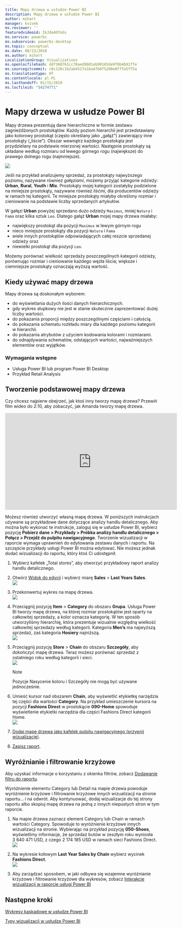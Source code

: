 ```yaml
---
title: Mapy drzewa w usłudze Power BI
description: Mapy drzewa w usłudze Power BI
author: mihart
manager: kvivek
ms.reviewer: ''
featuredvideoid: IkJda4O7oGs
ms.service: powerbi
ms.subservice: powerbi-desktop
ms.topic: conceptual
ms.date: 08/23/2018
ms.author: mihart
LocalizationGroup: Visualizations
ms.openlocfilehash: dd7360761cc78aed9b01eb99165de9f0b4b91ffe
ms.sourcegitcommit: c8c126c1b2ab4527a16a4fb8f5208e0f7fa5ff5a
ms.translationtype: HT
ms.contentlocale: pl-PL
ms.lasthandoff: 01/15/2019
ms.locfileid: "54274771"
---
```

# <a name="treemaps-in-power-bi"></a>Mapy drzewa w usłudze Power BI
Mapy drzewa prezentują dane hierarchiczne w formie zestawu zagnieżdżonych prostokątów.  Każdy poziom hierarchii jest przedstawiany jako kolorowy prostokąt (często określany jako „gałąź”) zawierający inne prostokąty („liście”).  Obszar wewnątrz każdego prostokąta jest przydzielany na podstawie mierzonej wartości. Następnie prostokąty są układane według rozmiaru od lewego górnego rogu (największe) do prawego dolnego rogu (najmniejsze).

![](media/power-bi-visualization-treemaps/pbi-nancy_viz_treemap.png)

Jeśli na przykład analizujemy sprzedaż, za prostokąty najwyższego poziomu, nazywane również *gałęziami*, możemy przyjąć kategorie odzieży: **Urban**, **Rural**, **Youth** i **Mix**.  Prostokąty mojej kategorii zostałyby podzielone na mniejsze prostokąty, nazywane również *liśćmi*, dla producentów odzieży w ramach tej kategorii. Te mniejsze prostokąty miałyby określony rozmiar i cieniowanie na podstawie liczby sprzedanych artykułów.  

W gałęzi **Urban** powyżej sprzedano dużo odzieży `Maximus`, mniej `Natura` i `Fama` oraz kilka sztuk `Leo`.  Dlatego gałąź **Urban** mojej mapy drzewa miałaby:
* największy prostokąt dla pozycji `Maximus` w lewym górnym rogu
* nieco mniejsze prostokąty dla pozycji `Natura` i `Fama`
* wiele innych prostokątów odpowiadających całej reszcie sprzedanej odzieży oraz 
* niewielki prostokąt dla pozycji `Leo`.  

Możemy porównać wielkość sprzedaży poszczególnych kategorii odzieży, porównując rozmiar i cieniowanie każdego węzła liścia; większe i ciemniejsze prostokąty oznaczają wyższą wartość.

## <a name="when-to-use-a-treemap"></a>Kiedy używać mapy drzewa
Mapy drzewa są doskonałym wyborem:

* do wyświetlania dużych ilości danych hierarchicznych.
* gdy wykres słupkowy nie jest w stanie skutecznie zaprezentować dużej liczby wartości.
* do pokazania proporcji między poszczególnymi częściami i całością.
* do pokazania schematu rozkładu miary dla każdego poziomu kategorii w hierarchii.
* do pokazania atrybutów z użyciem kodowania kolorami i rozmiarami.
* do odnajdywania schematów, odstających wartości, najważniejszych elementów oraz wyjątków.

### <a name="prerequisites"></a>Wymagania wstępne
 - Usługa Power BI lub program Power BI Desktop
 - Przykład Retail Analysis

## <a name="create-a-basic-treemap"></a>Tworzenie podstawowej mapy drzewa
Czy chcesz najpierw obejrzeć, jak ktoś inny tworzy mapę drzewa?  Przewiń film wideo do 2:10, aby zobaczyć, jak Amanda tworzy mapę drzewa.

<iframe width="560" height="315" src="https://www.youtube.com/embed/IkJda4O7oGs" frameborder="0" allowfullscreen></iframe>

Możesz również utworzyć własną mapę drzewa. W poniższych instrukcjach używane są przykładowe dane dotyczące analizy handlu detalicznego. Aby można było wykonać te instrukcje, zaloguj się w usłudze Power BI, wybierz pozycję **Pobierz dane \> Przykłady \> Próbka analizy handlu detalicznego \> Połącz \> Przejdź do pulpitu nawigacyjnego**. Tworzenie wizualizacji w raporcie wymaga uprawnień do edytowania zestawu danych i raportu. Na szczęście przykłady usługi Power BI można edytować. Nie możesz jednak dodać wizualizacji do raportu, który ktoś Ci udostępnił.  

1. Wybierz kafelek „Total stores”, aby otworzyć przykładowy raport analizy handlu detalicznego.    
2. Otwórz [Widok do edycji](../service-interact-with-a-report-in-editing-view.md) i wybierz miarę **Sales** > **Last Years Sales**.   
   ![](media/power-bi-visualization-treemaps/treemapfirstvalue_new.png)   
3. Przekonwertuj wykres na mapę drzewa.  
   ![](media/power-bi-visualization-treemaps/treemapconvertto_new.png)   
4. Przeciągnij pozycję **Item** > **Category** do obszaru **Grupa**. Usługa Power BI tworzy mapę drzewa, na której rozmiar prostokątów jest oparty na całkowitej sprzedaży, a kolor oznacza kategorię.  W ten sposób utworzyliśmy hierarchię, która prezentuje wizualnie względną wielkość całkowitej sprzedaży według kategorii.  Kategoria **Men’s** ma najwyższą sprzedaż, zaś kategoria **Hosiery** najniższą.   
   ![](media/power-bi-visualization-treemaps/power-bi-complete.png)   
5. Przeciągnij pozycję **Store** > **Chain** do obszaru **Szczegóły**, aby dokończyć mapę drzewa. Teraz możesz porównać sprzedaż z ostatniego roku według kategorii i sieci.   
   ![](media/power-bi-visualization-treemaps/power-bi-details.png)
   
   > [!NOTE]
   > Pozycje Nasycenie koloru i Szczegóły nie mogą być używane jednocześnie.
   > 
   > 
5. Umieść kursor nad obszarem **Chain**, aby wyświetlić etykietkę narzędzia tej części dla wartości **Category**.  Na przykład umieszczenie kursora na pozycji **Fashions Direct** w prostokącie **090-Home** spowoduje wyświetlenie etykietki narzędzia dla części Fashions Direct kategorii Home.  
   ![](media/power-bi-visualization-treemaps/treemaphoverdetail_new.png)
6. [Dodaj mapę drzewa jako kafelek pulpitu nawigacyjnego (przypnij wizualizację)](../service-dashboard-tiles.md). 
7. [Zapisz raport](../service-report-save.md).

## <a name="highlighting-and-cross-filtering"></a>Wyróżnianie i filtrowanie krzyżowe
Aby uzyskać informacje o korzystaniu z okienka filtrów, zobacz [Dodawanie filtru do raportu](../power-bi-report-add-filter.md).

Wyróżnienie elementu Category lub Detail na mapie drzewa powoduje wyróżnienie krzyżowe i filtrowanie krzyżowe innych wizualizacji na stronie raportu... i na odwrót. Aby kontynuować, dodaj wizualizacje do tej strony raportu albo skopiuj mapę drzewa na jedną z innych niepustych stron w tym raporcie.

1. Na mapie drzewa zaznacz element Category lub Chain w ramach wartości Category.  Spowoduje to wyróżnienie krzyżowe innych wizualizacji na stronie. Wybierając na przykład pozycję **050-Shoes**, wyświetlimy informacje, że sprzedaż butów w zeszłym roku wyniosła 3 640 471 USD, z czego 2 174 185 USD w ramach sieci Fashions Direct.  
   ![](media/power-bi-visualization-treemaps/treemaphiliting.png)

2. Na wykresie kołowym **Last Year Sales by Chain** wybierz wycinek **Fashions Direct**.  
   ![](media/power-bi-visualization-treemaps/treemapnoowl.gif)    

3. Aby zarządzać sposobem, w jaki odbywa się wzajemne wyróżnianie krzyżowe i filtrowanie krzyżowe dla wykresów, zobacz [Interakcje wizualizacji w raporcie usługi Power BI](../service-reports-visual-interactions.md)

## <a name="next-steps"></a>Następne kroki

[Wykresy kaskadowe w usłudze Power BI](power-bi-visualization-waterfall-charts.md)

[Typy wizualizacji w usłudze Power BI](power-bi-visualization-types-for-reports-and-q-and-a.md)